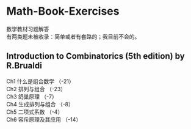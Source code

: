 # Math-Book-Exercises
数学教材习题解答  
有两类题未被收录：简单或者有套路的；我目前不会的。

## Introduction to Combinatorics (5th edition) by R.Brualdi
Ch1 什么是组合数学 （-21）  
Ch2 排列与组合 （-23）  
Ch3 鸽巢原理 （-7）  
Ch4 生成排列与组合 （-8）  
Ch5 二项式系数 （-4）  
Ch6 容斥原理及其应用 （-14）  
